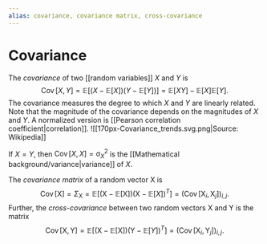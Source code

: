 ```yaml
---
alias: covariance, covariance matrix, cross-covariance
---
```


# Covariance

The *covariance* of two [[random variables]] $X$ and $Y$ is
$$
	\operatorname{Cov}[X, Y] = \mathbb E\bigl[(X - \mathbb{E}[X])(Y - \mathbb E[Y])\bigr] = \mathbb E[XY] - \mathbb E[X]\mathbb E[Y].
$$
The covariance measures the degree to which $X$ and $Y$ are linearly related. Note that the magnitude of the covariance depends on the magnitudes of $X$ and $Y$. A normalized version is [[Pearson correlation coefficient|correlation]].
![[170px-Covariance_trends.svg.png|Source: Wikipedia]]

If $X = Y$, then $\operatorname{Cov}[X, X] = \mathbb \sigma_X^2$ is the [[Mathematical background/variance|variance]] of $X$.

The *covariance matrix* of a random vector $\mathsf X$ is
$$
	\operatorname{Cov}[\mathsf X] = \Sigma_{\mathsf X} =
	\mathbb E\bigl[(\mathsf X - \mathbb E[\mathsf X])(\mathsf X - \mathbb E[X])^T\bigr] =
	(\operatorname{Cov}[\mathsf X_i, \mathsf X_j])_{i,j}.
$$
Further, the *cross-covariance* between two random vectors $\mathsf X$ and $\mathsf Y$ is the matrix
$$
	\operatorname{Cov}[\mathsf X,\mathsf Y] =
	\mathbb E\bigl[(\mathsf X - \mathbb E[\mathsf X])(\mathsf Y - \mathbb E[Y])^T\bigr] =
	(\operatorname{Cov}[\mathsf X_i, \mathsf Y_j])_{i,j}.
$$